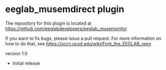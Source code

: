 # eeglab_musemdirect plugin

The repository for this plugin is located at
https://github.com/eeglabdevelopers/eeglab_musemonitor

If you want to fix bugs, please issue a pull request. For more
information on how to do that, see
https://sccn.ucsd.edu/wiki/Fork_the_EEGLAB_repo

version 1.0
- Initial release


